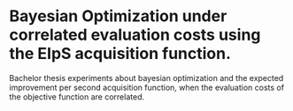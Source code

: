 # Bayesian Optimization under correlated evaluation costs using the EIpS acquisition function.
Bachelor thesis experiments about bayesian optimization and the expected improvement per second acquisition function, when the evaluation costs of the objective function are correlated.
